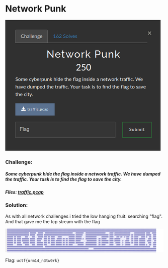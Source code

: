 # Network Punk
![challenge](challenge.png)
### Challenge:
##### Some cyberpunk hide the flag inside a network traffic. We have dumped the traffic. Your task is to find the flag to save the city.
##### FIles: [traffic.pcap](traffic.pcap)

### Solution:
As with all network challenges i tried the low hanging fruit: searching "flag".
And that gave me the tcp stream with the flag

![challenge2](challenge2.png)

Flag: ```uctf{urm14_n3tw0rk}```